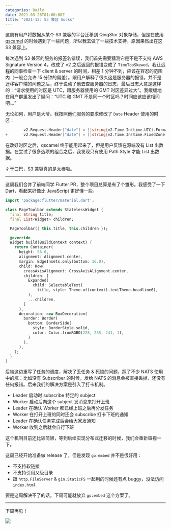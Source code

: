 ```yaml
---
categories: Daily
date: 2021-03-26T01:00:00Z
title: "2021-12: S3 兼容 Sucks"
---
```


这周有用户将数据从某个 S3 兼容的平台迁移到 QingStor 对象存储，但是在使用 [qscamel](https://github.com/qingstor/qscamel) 的时候遇到了一些问题，所以我去做了一些技术支持，原因果然出在这 S3 兼容上。

每次遇到 S3 兼容的服务的报签名错误，我们首先需要猜测它是不是不支持 AWS Signature Version 4，改成了 v2 之后返回的报错变成了 `TimeTooSkewed`。我让远程的同事检查一下 client & server 的时间，相差 1 分钟不到，应该在容忍的范围内（一般会允许 15 分钟的偏差）。跟用户解释了很久这是服务器的报错，并不是迁移客户端的问题之后，终于说动了他去查服务器的日志，最后日志大意是这样的：“请求使用的时区是 UTC，跟服务器使用的 GMT 时区差异过大”。我缓缓地在用户群里发出了疑问：“UTC 和 GMT 不是同一个时区吗？时间应该应该相同吧。。”

无论如何，用户是大爷。我按照他们服务的要求修改了 `Date` Header 使用的时区：

```go
-       v2.Request.Header["date"] = []string{v2.Time.In(time.UTC).Format(time.RFC1123)}
+       v2.Request.Header["date"] = []string{v2.Time.In(time.FixedZone("GMT", 0)).Format(time.RFC1123)}
```

在改好时区之后，qscamel 终于能用起来了，但是用户反馈在源端没有 List 出数据。在尝试了很多选项的组合之后，我发现只有使用 Path Style 才能 List 出数据。

彳亍口巴，S3 兼容真的是太棒啦。

---

这周我们合并了前端同学 Flutter PR，整个项目总算是有了个雏形。我感受了一下 Dart，看起来好像比 JavaScript 更好懂一些。


```dart
import 'package:flutter/material.dart';

class PageToolbar extends StatelessWidget {
  final String title;
  final List<Widget> children;

  PageToolbar({ this.title, this.children });

  @override
  Widget build(BuildContext context) {
    return Container(
      height: 56.0,
      alignment: Alignment.center,
      margin: EdgeInsets.only(bottom: 16.0),
      child: Row(
        crossAxisAlignment: CrossAxisAlignment.center,
        children: [
          Expanded(
            child: SelectableText(
              title, style: Theme.of(context).textTheme.headline6),
          ),
          ...children,
        ]
      ),
      decoration: new BoxDecoration(
        border: Border(
          bottom: BorderSide(
            style: BorderStyle.solid,
            color: Color.fromRGBO(228, 235, 241, 1),
          )
        ),
      ),
    );
  }
}
```

后端这边重写了任务的调度，解决了丢任务 & 死锁的问题，踩了不少 NATS 使用中的坑：比如没有 Subscriber 的时候，发给 NATS 的消息会被直接丢掉，还没有任何报错。后来我们的解决方案是引入了打卡机制。

- Leader 启动时 subscribe 特定的 subject
- Worker 启动后向这个 subject 发消息来打开上班
- Leader 在确认 Worker 都已经上班之后再分发任务
- Worker 在打开上班的同时还会 subscribe 打卡下班的通知
- Leader 在确认任务完成后会给大家发通知
- Worker 收到之后就会自行下班

这个机制目前还比较简陋，等到后续实现分布式迁移的时候，我们会重新审视一下。

这周已经开始准备做 release 了，但是发现 `go:embed` 并不是很好用：

- 不支持软链接
- 不支持引用父级目录
- 跟 `http.FileServer` & `gin.StaticFS` 一起用的时候还有点 buggy，没法访问 `index.html`

要是这周解决不了的话，下周可能就放弃 `go:embed` 这个方案了。

---

下周再见！

![](theo.jpg)